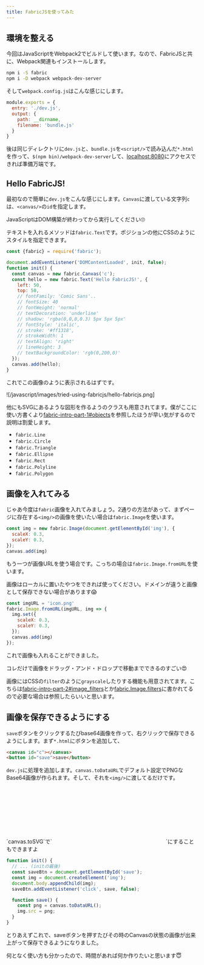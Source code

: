 ```yaml
---
title: FabricJSを使ってみた
---
```


## 環境を整える

今回はJavaScriptをWebpack2でビルドして使います。なので、FabricJSと共に、Webpack関連もインストールします。

```bash
npm i -S fabric
npm i -D webpack webpack-dev-server
```

そして`webpack.config.js`はこんな感じにします。

```js
module.exports = {
  entry: './dev.js',
  output: {
    path: __dirname,
    filename: 'bundle.js'
  }
}
```

後は同じディレクトリに`dev.js`と、`bundle.js`を`<script/>`で読み込んだ`*.html`を作って、`$(npm bin)/webpack-dev-server`して、[localhost:8080](http://localhost:8080)にアクセスできれば準備万端です。

## Hello FabricJS!

最初なので簡単に`dev.js`をこんな感じにします。`Canvas`に渡している文字列`c`は、`<canvas/>`の`id`を指定します。

<say>
JavaScriptはDOM構築が終わってから実行してください🙄
</say>

テキストを入れるメソッドは`fabric.Text`です。ポジションの他にCSSのようにスタイルを指定できます。

```js
const {fabric} = require('fabric');

document.addEventListener('DOMContentLoaded', init, false);
function init() {
  const canvas = new fabric.Canvas('c');
  const hello = new fabric.Text('Hello FabricJS!', {
    left: 50,
    top: 50,
    // fontFamily: 'Comic Sans'..
    // fontSize: 40
    // fontWeight: 'normal'
    // textDecoration: 'underline'
    // shadow: 'rgba(0,0,0,0.3) 5px 5px 5px'
    // fontStyle: 'italic',
    // stroke: '#ff1318',
    // strokeWidth: 1
    // textAlign: 'right'
    // lineHeight: 3
    // textBackgroundColor: 'rgb(0,200,0)'
  });
  canvas.add(hello);
}
```

これでこの画像のように表示されるはずです。

![/javascript/images/tried-using-fabricjs/hello-fabricjs.png]

他にもSVGにあるような図形を作るようのクラスも用意されてます。僕がここに使い方書くより[fabric-intro-part-1#objects](http://fabricjs.com/fabric-intro-part-1#objects)を参照したほうが早い気がするので説明は割愛します。

- `fabric.Line`
- `fabric.Circle`
- `fabric.Triangle`
- `fabric.Ellipse`
- `fabric.Rect`
- `fabric.Polyline`
- `fabric.Polygon`

## 画像を入れてみる

じゃあ今度は`fabric`画像を入れてみましょう。2通りの方法があって、まずページに存在する`<img/>`の画像を使いたい場合は`fabric.Image`を使います。

```js
const img = new fabric.Image(document.getElementById('img'), {
  scaleX: 0.3,
  scaleY: 0.3,
});
canvas.add(img)
```

もう一つが画像URLを使う場合です。こっちの場合は`fabric.Image.fromURL`を使います。

<say>
画像はローカルに置いたやつをできれば使ってください。ドメインが違うと画像として保存できない場合があります😱
</say>

```js
const imgURL = 'icon.png'
fabric.Image.fromURL(imgURL, img => {
  img.set({
    scaleX: 0.3,
    scaleY: 0.3,
  });
  canvas.add(img)
});
```

これで画像も入れることができました。

<say>
コレだけで画像をドラッグ・アンド・ドロップで移動までできるのすごい😍
</say>

画像にはCSSの`filter`のように`grayscale`したりする機能も用意されてます。こちらは[fabric-intro-part-2#image_filters](http://fabricjs.com/fabric-intro-part-2#image_filters)とか[fabric.Image.filters](http://fabricjs.com/docs/fabric.Image.filters.html)に書かれてるので必要な場合は参照したらいいと思います。

## 画像を保存できるようにする

`save`ボタンをクリックするたびbase64画像を作って、右クリックで保存できるようにします。まず`*.html`にボタンを追加して、

```html
<canvas id="c"></canvas>
<button id="save">save</button>
```

`dev.js`に処理を追加します。`canvas.toDataURL`でデフォルト設定でPNGなBase64画像が作られます。そして、それを`<img/>`に渡してるだけです。

<say>
`canvas.toSVG`で`<svg/>`にすることもできますよ
</say>

```js
function init() {
  // ... (initの最後)
  const saveBtn = document.getElementById('save');
  const img = document.createElement('img');
  document.body.appendChild(img);
  saveBtn.addEventListener('click', save, false);

  function save() {
    const png = canvas.toDataURL();
    img.src = png;
  }
}
```

とりあえずこれで、saveボタンを押すたびその時のCanvasの状態の画像が出来上がって保存できるようになりました。

何となく使い方も分かったので、時間があれば何か作りたいと思います😇
